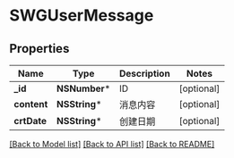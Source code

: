 # SWGUserMessage

## Properties
Name | Type | Description | Notes
------------ | ------------- | ------------- | -------------
**_id** | **NSNumber*** | ID | [optional] 
**content** | **NSString*** | 消息内容 | [optional] 
**crtDate** | **NSString*** | 创建日期 | [optional] 

[[Back to Model list]](../README.md#documentation-for-models) [[Back to API list]](../README.md#documentation-for-api-endpoints) [[Back to README]](../README.md)


